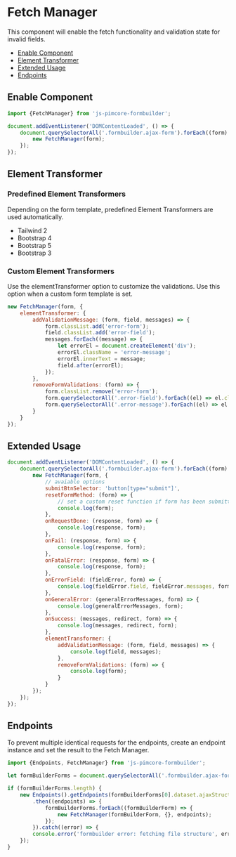 # Fetch Manager

This component will enable the fetch functionality and validation state for invalid fields.

- [Enable Component](./01_fetch_manager.md#enable-component)
- [Element Transformer](./01_fetch_manager.md#element-transformer)
- [Extended Usage](./01_fetch_manager.md#extended-usage)
- [Endpoints](./01_fetch_manager.md#endpoints)

## Enable Component

```js
import {FetchManager} from 'js-pimcore-formbuilder';
```

```js
document.addEventListener('DOMContentLoaded', () => {
    document.querySelectorAll('.formbuilder.ajax-form').forEach((form) => {
        new FetchManager(form);
    });
});
```

## Element Transformer

### Predefined Element Transformers

Depending on the form template, predefined Element Transformers are used automatically.

- Tailwind 2
- Bootstrap 4
- Bootstrap 5
- Bootstrap 3

### Custom Element Transformers

Use the elementTransformer option to customize the validations. Use this option when a custom form template is set.

```js
new FetchManager(form, {
    elementTransformer: {
        addValidationMessage: (form, field, messages) => {
            form.classList.add('error-form');
            field.classList.add('error-field');
            messages.forEach((message) => {
                let errorEl = document.createElement('div');
                errorEl.className = 'error-message';
                errorEl.innerText = message;
                field.after(errorEl);
            });
        },
        removeFormValidations: (form) => {
            form.classList.remove('error-form');
            form.querySelectorAll('.error-field').forEach((el) => el.classList.remove('error-field'))
            form.querySelectorAll('.error-message').forEach((el) => el.remove());
        }
    }
});
```

## Extended Usage

```js
document.addEventListener('DOMContentLoaded', () => {
    document.querySelectorAll('.formbuilder.ajax-form').forEach((form) => {
        new FetchManager(form, {
            // avaiable options
            submitBtnSelector: 'button[type="submit"]',
            resetFormMethod: (form) => {
                // set a custom reset function if form has been submitted. Default: null
                console.log(form);
            },
            onRequestDone: (response, form) => {
                console.log(response, form);
            },
            onFail: (response, form) => {
                console.log(response, form);
            },
            onFatalError: (response, form) => {
                console.log(response, form);
            },
            onErrorField: (fieldError, form) => {
                console.log(fieldError.field, fieldError.messages, form);
            },
            onGeneralError: (generalErrorMessages, form) => {
                console.log(generalErrorMessages, form);
            },
            onSuccess: (messages, redirect, form) => {
                console.log(messages, redirect, form);
            },
            elementTransformer: {
                addValidationMessage: (form, field, messages) => {
                    console.log(field, messages);
                },
                removeFormValidations: (form) => {
                    console.log(form);
                }
            }
        });
    });
});
```

## Endpoints

To prevent multiple identical requests for the endpoints, create an endpoint instance and set the result to the Fetch Manager.

```js
import {Endpoints, FetchManager} from 'js-pimcore-formbuilder';

let formBuilderForms = document.querySelectorAll('.formbuilder.ajax-form');

if (formBuilderForms.length) {
    new Endpoints().getEndpoints(formBuilderForms[0].dataset.ajaxStructureUrl)
        .then((endpoints) => {
            formBuilderForms.forEach((formBuilderForm) => {
                new FetchManager(formBuilderForm, {}, endpoints);
            });
        }).catch((error) => {
        console.error('formbuilder error: fetching file structure', error);
    });
}
```

